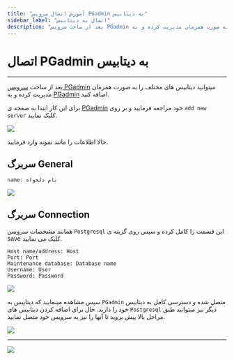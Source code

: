 ```yaml
---
title: "آموزش اتصال سرویس PGadmin به دیتابیس"
sidebar_label: "اتصال به دیتابیس"
description: "بعد از ساخت سرویس PGadmin میتوانید دیتابیس های مختلف را به صورت همزمان مدیریت کرده و به PGadmin اضافه کنید."
---
```


# اتصال PGadmin به دیتابیس
---

بعد از ساخت [سرویس PGadmin](https://docs.chabokan.net/ready-application/pgadmin/install/) میتوانید دیتابیس های مختلف را به صورت همزمان مدیریت کرده و به [PGadmin](https://docs.chabokan.net/ready-application/pgadmin/install/) اضافه کنید.

برای این کار ابتدا به صفحه ی [PGadmin](https://docs.chabokan.net/ready-application/pgadmin/install/) خود مراجعه فرمایید و بر روی `add new server` کلیک نمایید.

![](https://s1.chabokan.net/docs/images/odoo_1-edited-1.jpg)

حالا اطلاعات را مانند نمونه وارد فرمایید.

## سربرگ General

```properties
name: نام دلخواه
```
![](https://s1.chabokan.net/docs/images/Screenshot-1402-06-04-at-4.20.22-PM.png)

## سربرگ Connection

همانند مشخصات سرویس `Postgresql` این قسمت را کامل کرده و سپس روی گزینه ی save کلیک می نمایید.

```properties
Host name/address: Host
Port: Port
Maintenance database: Database name
Username: User
Password: Password
```

![](https://s1.chabokan.net/docs/images/odoo_2.jpg)

سپس مشاهده مینمایید که دیتابیس به `PGadmin` متصل شده و دسترسی کامل به دیتابیس خود را دارید. حال برای اضافه کردن دیتابیس های `Postgresql` دیگر نیز میتوانید طبق مراحل بالا پیش بروید تا آنها را نیز به سرویس خود متصل نمایید.

![](https://s1.chabokan.net/docs/images/pgadmin_add_1.jpg)

---
<a href="https://hub.chabokan.net/fa/services/create/pgadmin" ><img src="https://s1.chabokan.net/docs/images/pgadmin-banner.png" /></a>